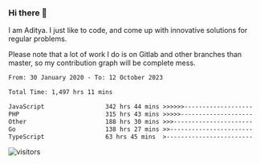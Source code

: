 ### Hi there 👋

I am Aditya. I just like to code, and come up with innovative solutions for regular problems.

Please note that a lot of work I do is on Gitlab and other branches than master, so my contribution graph will be complete mess.

<!--START_SECTION:waka-->

```txt
From: 30 January 2020 - To: 12 October 2023

Total Time: 1,497 hrs 11 mins

JavaScript                 342 hrs 44 mins >>>>>>-------------------   22.89 %
PHP                        315 hrs 43 mins >>>>>--------------------   21.09 %
Other                      188 hrs 30 mins >>>----------------------   12.59 %
Go                         138 hrs 27 mins >>-----------------------   09.25 %
TypeScript                 63 hrs 45 mins  >------------------------   04.26 %
```

<!--END_SECTION:waka-->

![visitors](https://visitor-badge.glitch.me/badge?page_id=BrainBuzzer.visitor-badge&left_color=green&right_color=red)
